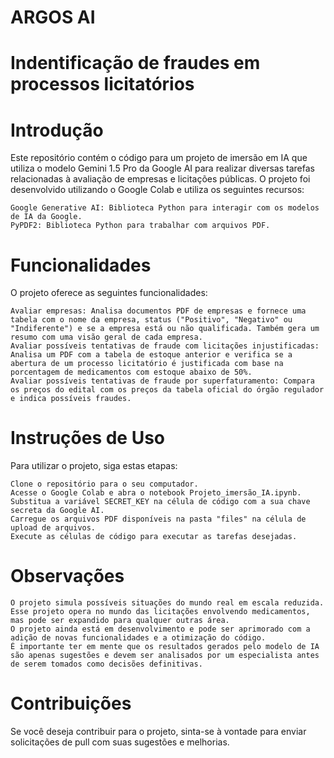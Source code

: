 # ARGOS AI
# Indentificação de fraudes em processos licitatórios

# Introdução

Este repositório contém o código para um projeto de imersão em IA que utiliza o modelo Gemini 1.5 Pro da Google AI para realizar diversas tarefas relacionadas à avaliação de empresas e licitações públicas. O projeto foi desenvolvido utilizando o Google Colab e utiliza os seguintes recursos:

    Google Generative AI: Biblioteca Python para interagir com os modelos de IA da Google.
    PyPDF2: Biblioteca Python para trabalhar com arquivos PDF.

# Funcionalidades

O projeto oferece as seguintes funcionalidades:

    Avaliar empresas: Analisa documentos PDF de empresas e fornece uma tabela com o nome da empresa, status ("Positivo", "Negativo" ou "Indiferente") e se a empresa está ou não qualificada. Também gera um resumo com uma visão geral de cada empresa.
    Avaliar possíveis tentativas de fraude com licitações injustificadas: Analisa um PDF com a tabela de estoque anterior e verifica se a abertura de um processo licitatório é justificada com base na porcentagem de medicamentos com estoque abaixo de 50%.
    Avaliar possíveis tentativas de fraude por superfaturamento: Compara os preços do edital com os preços da tabela oficial do órgão regulador e indica possíveis fraudes.

# Instruções de Uso

Para utilizar o projeto, siga estas etapas:

    Clone o repositório para o seu computador.
    Acesse o Google Colab e abra o notebook Projeto_imersão_IA.ipynb.
    Substitua a variável SECRET_KEY na célula de código com a sua chave secreta da Google AI.
    Carregue os arquivos PDF disponíveis na pasta "files" na célula de upload de arquivos.
    Execute as células de código para executar as tarefas desejadas.

# Observações

    O projeto simula possíveis situações do mundo real em escala reduzida.
    Esse projeto opera no mundo das licitações envolvendo medicamentos, mas pode ser expandido para qualquer outras área. 
    O projeto ainda está em desenvolvimento e pode ser aprimorado com a adição de novas funcionalidades e a otimização do código.
    É importante ter em mente que os resultados gerados pelo modelo de IA são apenas sugestões e devem ser analisados por um especialista antes de serem tomados como decisões definitivas.

# Contribuições

Se você deseja contribuir para o projeto, sinta-se à vontade para enviar solicitações de pull com suas sugestões e melhorias.

